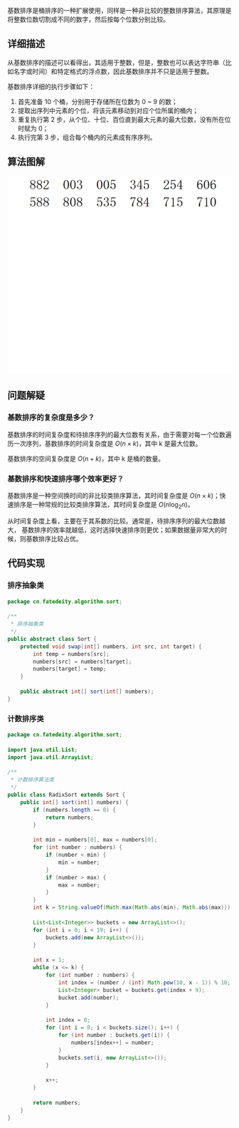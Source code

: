 
基数排序是桶排序的一种扩展使用，同样是一种非比较的整数排序算法，其原理是将整数位数切割成不同的数字，然后按每个位数分别比较。

<!--more-->

## 详细描述

从基数排序的描述可以看得出，其适用于整数，但是，整数也可以表达字符串（比如名字或时间）和特定格式的浮点数，因此基数排序并不只是适用于整数。

基数排序详细的执行步骤如下：

1. 首先准备 10 个桶，分别用于存储所在位数为 0 ~ 9 的数；
2. 提取出序列中元素的个位，将该元素移动到对应个位所属的桶内；
3. 重复执行第 2 步，从个位、十位、百位直到最大元素的最大位数，没有所在位时赋为 0；
4. 执行完第 3 步，组合每个桶内的元素成有序序列。

## 算法图解

![基数排序](assets/基数排序.gif)

## 问题解疑

### 基数排序的复杂度是多少？

基数排序的时间复杂度和待排序序列的最大位数有关系，由于需要对每一个位数遍历一次序列，基数排序的时间复杂度是 $O(n \times k)$，其中 k 是最大位数。

基数排序的空间复杂度是 $O(n+k)$，其中 k 是桶的数量。

### 基数排序和快速排序哪个效率更好？

基数排序是一种空间换时间的非比较类排序算法，其时间复杂度是 $O(n \times k)$；快速排序是一种常规的比较类排序算法，其时间复杂度是 $O(n\log_2n)$。

从时间复杂度上看，主要在于其系数的比较。通常是，待排序序列的最大位数越大， 基数排序的效率就越低，这时选择快速排序则更优；如果数据量非常大的时候，则基数排序比较占优。

## 代码实现

### 排序抽象类

```java
package cn.fatedeity.algorithm.sort;

/**
 * 排序抽象类
 */
public abstract class Sort {
    protected void swap(int[] numbers, int src, int target) {
        int temp = numbers[src];
        numbers[src] = numbers[target];
        numbers[target] = temp;
    }

    public abstract int[] sort(int[] numbers);
}
```

### 计数排序类

```java
package cn.fatedeity.algorithm.sort;

import java.util.List;
import java.util.ArrayList;

/**
 * 计数排序算法类
 */
public class RadixSort extends Sort {
    public int[] sort(int[] numbers) {
        if (numbers.length == 0) {
            return numbers;
        }

        int min = numbers[0], max = numbers[0];
        for (int number : numbers) {
            if (number < min) {
                min = number;
            }
            if (number > max) {
                max = number;
            }
        }
        int k = String.valueOf(Math.max(Math.abs(min), Math.abs(max))).length();

        List<List<Integer>> buckets = new ArrayList<>();
        for (int i = 0; i < 19; i++) {
            buckets.add(new ArrayList<>());
        }

        int x = 1;
        while (x <= k) {
            for (int number : numbers) {
                int index = (number / (int) Math.pow(10, x - 1)) % 10;
                List<Integer> bucket = buckets.get(index + 9);
                bucket.add(number);
            }

            int index = 0;
            for (int i = 0; i < buckets.size(); i++) {
                for (int number : buckets.get(i)) {
                    numbers[index++] = number;
                }
                buckets.set(i, new ArrayList<>());
            }

            x++;
        }

        return numbers;
    }
}
```

